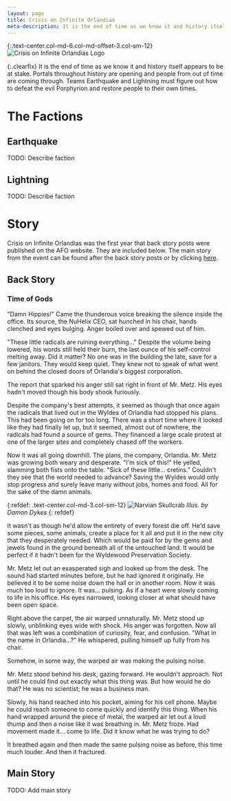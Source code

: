 ```yaml
---
layout: page
title: Crisis on Infinite Orlandias
meta-description: It is the end of time as we know it and history itself appears to be at stake. 
---
```


{:.text-center.col-md-6.col-md-offset-3.col-sm-12}
![Crisis on Infinite Orlandias Logo][crisis-logo]

{:.clearfix}
It is the end of time as we know it and history itself appears to be at stake. Portals throughout history are opening and people from out of time are coming through. Teams Earthquake and Lightning must figure out how to defeat the evil Porphyrion and restore people to their own times.

# The Factions

## Earthquake

TODO: Describe faction

## Lightning

TODO: Describe faction

# Story

Crisis on Infinite Orlandias was the first year that back story posts were published on the AFO website. They are included below. The main story from the event can be found after the back story posts or by clicking [here](#main-story).

## Back Story

### Time of Gods

"Damn Hippies!" Came the thunderous voice breaking the silence inside the office. Its source, the NuHelix CEO, sat hunched in his chair, hands clenched and eyes bulging. Anger boiled over and spewed out of him.

"These little radicals are ruining everything..." Despite the volume being lowered, his words still held their burn, the last ounce of his self-control melting away. Did it matter? No one was in the building the late, save for a few janitors. They would keep quiet. They knew not to speak of what went on behind the closed doors of Orlandia's biggest corporation.

The report that sparked his anger still sat right in front of Mr. Metz. His eyes hadn't moved though his body shook furiously.

Despite the company's best attempts, it seemed as though that once again the radicals that lived out in the Wyldes of Orlandia had stopped his plans. This had been going on for too long. There was a short time where it looked like they had finally let up, but it seemed, almost out of nowhere, the radicals had found a source of gems. They financed a large scale protest at one of the larger sites and completely chased off the workers.

Now it was all going downhill. The plans, the company, Orlandia. Mr. Metz was growing both weary and desperate. "I'm sick of this!" He yelled, slamming both fists onto the table. "Sick of these little... cretins." Couldn't they see that the world needed to advance? Saving the Wyldes would only stop progress and surely leave many without jobs, homes and food. All for the sake of the damn animals.

{:refdef: .text-center.col-md-3.col-sm-12}
![Narvian Skullcrab][skullcrab]
*Illus. by Damon Dykes*
{: refdef}

It wasn't as though he'd allow the entirety of every forest die off. He'd save some pieces, some animals, create a place for it all and put it in the new city that they desperately needed. Which would be paid for by the gems and jewels found in the ground beneath all of the untouched land. It would be perfect if it hadn't been for the Wyldewood Preservation Society.

Mr. Metz let out an exasperated sigh and looked up from the desk. The sound had started minutes before, but he had ignored it originally. He believed it to be some noise down the hall or in another room. Now it was much too loud to ignore. It was... pulsing. As if a heart were slowly coming to life in his office. His eyes narrowed, looking closer at what should have been open space.

Right above the carpet, the air warped unnaturally. Mr. Metz stood up slowly, unblinking eyes wide with shock. His anger was forgotten. Now all that was left was a combination of curiosity, fear, and confusion. "What in the name in Orlandia...?" He whispered, pulling himself up fully from his chair.

Somehow, in some way, the warped air was making the pulsing noise.

Mr. Metz stood behind his desk, gazing forward. He wouldn't approach. Not until he could find out exactly what this thing was. But how would he do that? He was no scientist; he was a business man.

Slowly, his hand reached into his pocket, aiming for his cell phone. Maybe he could reach someone to come quickly and identify this thing. When his hand wrapped around the piece of metal, the warped air let out a loud thump and then a noise like it was breathing in. Mr. Metz froze. Had movement made it... come to life. Did it know what he was trying to do?

It breathed again and then made the same pulsing noise as before, this time much louder. And then it fractured.

<a name="main-story"></a>
## Main Story

TODO: Add main story





[crisis-logo]: http://statics.orlandia.talesoforlandia.com/past-orlandias/crisis/crisis-logo.png
[skullcrab]: http://statics.orlandia.talesoforlandia.com/past-orlandias/wyldes/cards/narvian-skullcrab.jpg